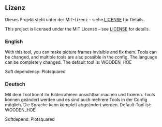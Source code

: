 ## Lizenz
Dieses Projekt steht unter der MIT-Lizenz – siehe [LICENSE](./LICENSE) für Details.

This project is licensed under the MIT License – see [LICENSE](./LICENSE) for details.


### English
With this tool, you can make picture frames invisible and fix them.
Tools can be changed, and multiple tools are also possible in the config.
The language can be completely changed.
The default tool is: WOODEN_HOE

Soft dependency: Plotsquared


### Deutsch
Mit dem Tool könnt ihr Bilderrahmen unsichtbar machen und fixieren.
Tools können geändert werden und es sind auch mehrere Tools in der Config möglich. 
Die Sprache kann komplett abgeändert werden.
Default-Tool ist: WOODEN_HOE

Softdepend: Plotsquared


